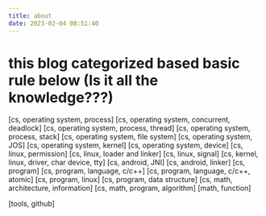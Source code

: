 ```yaml
---
title: about
date: 2023-02-04 08:51:40
---
```

# this blog categorized based basic rule below (Is it all the knowledge???)
[cs, operating system, process]
[cs, operating system, concurrent, deadlock]
[cs, operating system, process, thread]
[cs, operating system, process, stack]
[cs, operating system, file system]
[cs, operating system, JOS]
[cs, operating system, kernel]
[cs, operating system, device]
[cs, linux, permission]
[cs, linux, loader and linker]
[cs, linux, signal]
[cs, kernel, linux, driver, char device, tty]
[cs, android, JNI]
[cs, android, linker]
[cs, program]
[cs, program, language, c/c++]
[cs, program, language, c/c++, atomic]
[cs, program, linux]
[cs, program, data structure]
[cs, math, architecture, information]
[cs, math, program, algorithm]
[math, function]

[tools, github]


